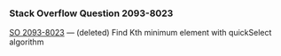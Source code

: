 ### Stack Overflow Question 2093-8023

[SO 2093-8023](http://stackoverflow.com/q/20938023) &mdash; (deleted)
Find Kth minimum element with quickSelect algorithm
